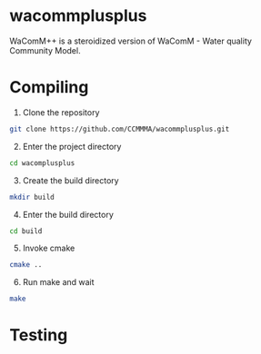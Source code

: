 # wacommplusplus
WaComM++ is a steroidized version of WaComM - Water quality Community Model.

# Compiling
1) Clone the repository
```bash
git clone https://github.com/CCMMMA/wacommplusplus.git
```
2) Enter the project directory
```bash
cd wacomplusplus
```
3) Create the build directory
```bash
mkdir build
```
4) Enter the build directory
```bash
cd build
```
5) Invoke cmake
```bash
cmake ..
```
6) Run make and wait
```bash
make
```

# Testing

